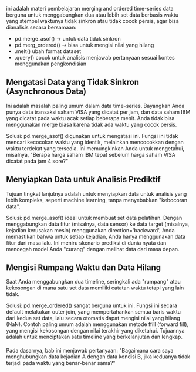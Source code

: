 ini adalah materi pembelajaran merging and ordered time-series data berguna
untuk menggabungkan dua atau lebih set data berbasis waktu yang stempel waktunya tidak sinkron atau tidak cocok persis, 
agar bisa dianalisis secara bersamaan:

- pd.merge_asof() -> untuk data tidak sinkron
- pd.merg_ordered() -> bisa untuk mengisi nilai yang hilang
- .melt() ubah format dataset
- .query() cocok untuk analisis menjawab pertanyaan sesuai kontes menggunakan pengkondisian

## Mengatasi Data yang Tidak Sinkron (Asynchronous Data)
Ini adalah masalah paling umum dalam data time-series. Bayangkan Anda punya data transaksi saham VISA yang dicatat per jam, 
dan data saham IBM yang dicatat pada waktu acak setiap beberapa menit. Anda tidak bisa menggunakan merge biasa karena tidak ada waktu yang cocok persis.

Solusi: pd.merge_asof() digunakan untuk mengatasi ini. Fungsi ini tidak mencari kecocokan waktu yang identik, melainkan 
mencocokkan dengan waktu terdekat yang tersedia. Ini memungkinkan Anda untuk mengetahui, misalnya, "Berapa harga saham IBM tepat 
sebelum harga saham VISA dicatat pada jam 4 sore?"


## Menyiapkan Data untuk Analisis Prediktif
Tujuan tingkat lanjutnya adalah untuk menyiapkan data untuk analisis yang lebih kompleks, seperti machine learning, tanpa menyebabkan "kebocoran data".

Solusi: pd.merge_asof() ideal untuk membuat set data pelatihan. Dengan menggabungkan data fitur (misalnya, data sensor) ke data target 
(misalnya, kejadian kerusakan mesin) menggunakan direction='backward', Anda memastikan bahwa untuk setiap kejadian, 
Anda hanya menggunakan data fitur dari masa lalu. Ini meniru skenario prediksi di dunia 
nyata dan mencegah model Anda "curang" dengan melihat data dari masa depan.


## Mengisi Rumpang Waktu dan Data Hilang
Saat Anda menggabungkan dua timeline, seringkali ada "rumpang" atau kekosongan di mana satu set data memiliki catatan waktu tetapi yang lain tidak.

Solusi: pd.merge_ordered() sangat berguna untuk ini. Fungsi ini secara 
default melakukan outer join, yang mempertahankan semua baris waktu dari kedua set data, lalu secara otomatis dapat mengisi nilai yang hilang (NaN). 
Contoh paling umum adalah menggunakan metode 
ffill (forward fill), yang mengisi kekosongan dengan nilai terakhir yang diketahui. Tujuannya adalah untuk menciptakan satu timeline yang berkelanjutan dan lengkap.

####
Pada dasarnya, bab ini menjawab pertanyaan: "Bagaimana cara saya menghubungkan data kejadian A dengan data kondisi B, 
jika keduanya tidak terjadi pada waktu yang benar-benar sama?"

